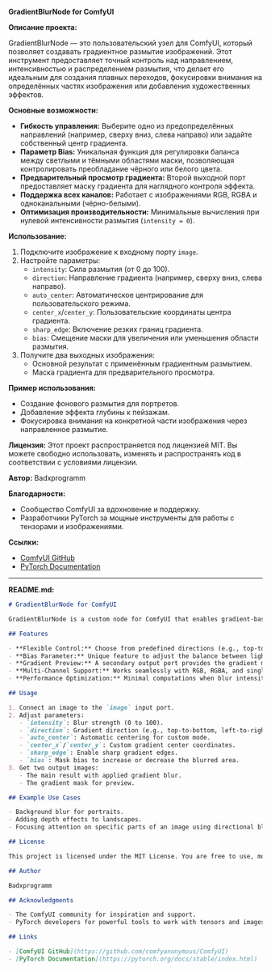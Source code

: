 **GradientBlurNode for ComfyUI**

**Описание проекта:**

GradientBlurNode — это пользовательский узел для ComfyUI, который позволяет создавать градиентное размытие изображений. Этот инструмент предоставляет точный контроль над направлением, интенсивностью и распределением размытия, что делает его идеальным для создания плавных переходов, фокусировки внимания на определённых частях изображения или добавления художественных эффектов.

**Основные возможности:**
- **Гибкость управления:** Выберите одно из предопределённых направлений (например, сверху вниз, слева направо) или задайте собственный центр градиента.
- **Параметр Bias:** Уникальная функция для регулировки баланса между светлыми и тёмными областями маски, позволяющая контролировать преобладание чёрного или белого цвета.
- **Предварительный просмотр градиента:** Второй выходной порт предоставляет маску градиента для наглядного контроля эффекта.
- **Поддержка всех каналов:** Работает с изображениями RGB, RGBA и одноканальными (чёрно-белыми).
- **Оптимизация производительности:** Минимальные вычисления при нулевой интенсивности размытия (`intensity = 0`).

**Использование:**
1. Подключите изображение к входному порту `image`.
2. Настройте параметры:
   - `intensity`: Сила размытия (от 0 до 100).
   - `direction`: Направление градиента (например, сверху вниз, слева направо).
   - `auto_center`: Автоматическое центрирование для пользовательского режима.
   - `center_x`/`center_y`: Пользовательские координаты центра градиента.
   - `sharp_edge`: Включение резких границ градиента.
   - `bias`: Смещение маски для увеличения или уменьшения области размытия.
3. Получите два выходных изображения:
   - Основной результат с применённым градиентным размытием.
   - Маска градиента для предварительного просмотра.

**Пример использования:**
- Создание фонового размытия для портретов.
- Добавление эффекта глубины к пейзажам.
- Фокусировка внимания на конкретной части изображения через направленное размытие.

**Лицензия:**
Этот проект распространяется под лицензией MIT. Вы можете свободно использовать, изменять и распространять код в соответствии с условиями лицензии.

**Автор:**
Badxprogramm

**Благодарности:**
- Сообщество ComfyUI за вдохновение и поддержку.
- Разработчики PyTorch за мощные инструменты для работы с тензорами и изображениями.

**Ссылки:**
- [ComfyUI GitHub](https://github.com/comfyanonymous/ComfyUI)
- [PyTorch Documentation](https://pytorch.org/docs/stable/index.html)

---

**README.md:**

```markdown
# GradientBlurNode for ComfyUI

GradientBlurNode is a custom node for ComfyUI that enables gradient-based image blurring with precise control over direction, intensity, and distribution. This tool is perfect for creating smooth transitions, focusing attention on specific parts of an image, or adding artistic effects.

## Features

- **Flexible Control:** Choose from predefined directions (e.g., top-to-bottom, left-to-right) or define a custom center for the gradient.
- **Bias Parameter:** Unique feature to adjust the balance between light and dark areas of the mask, allowing you to control the dominance of black or white regions.
- **Gradient Preview:** A secondary output port provides the gradient mask for visual feedback.
- **Multi-Channel Support:** Works seamlessly with RGB, RGBA, and single-channel (grayscale) images.
- **Performance Optimization:** Minimal computations when blur intensity is zero (`intensity = 0`).

## Usage

1. Connect an image to the `image` input port.
2. Adjust parameters:
   - `intensity`: Blur strength (0 to 100).
   - `direction`: Gradient direction (e.g., top-to-bottom, left-to-right).
   - `auto_center`: Automatic centering for custom mode.
   - `center_x`/`center_y`: Custom gradient center coordinates.
   - `sharp_edge`: Enable sharp gradient edges.
   - `bias`: Mask bias to increase or decrease the blurred area.
3. Get two output images:
   - The main result with applied gradient blur.
   - The gradient mask for preview.

## Example Use Cases

- Background blur for portraits.
- Adding depth effects to landscapes.
- Focusing attention on specific parts of an image using directional blur.

## License

This project is licensed under the MIT License. You are free to use, modify, and distribute the code in accordance with the license terms.

## Author

Badxprogramm

## Acknowledgments

- The ComfyUI community for inspiration and support.
- PyTorch developers for powerful tools to work with tensors and images.

## Links

- [ComfyUI GitHub](https://github.com/comfyanonymous/ComfyUI)
- [PyTorch Documentation](https://pytorch.org/docs/stable/index.html)
```
